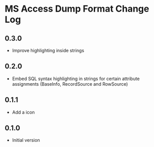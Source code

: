 # MS Access Dump Format Change Log

## 0.3.0

- Improve highlighting inside strings

## 0.2.0

- Embed SQL syntax highlighting in strings for certain attribute assignments (BaseInfo, RecordSource and RowSource)

## 0.1.1

- Add a icon

## 0.1.0

- Initial version